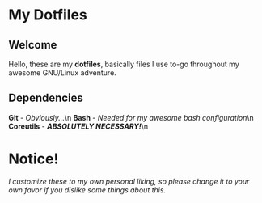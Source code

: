 # My Dotfiles

## Welcome
Hello, these are my **dotfiles**, basically files I use to-go throughout my awesome GNU/Linux adventure.

## Dependencies
**Git** - _Obviously..._\n
**Bash** - _Needed for my awesome bash configuration_\n
**Coreutils** - **_ABSOLUTELY NECESSARY!_**\n

# Notice!
_I customize these to my own personal liking, so please change it to your own favor if you dislike some things about this._
